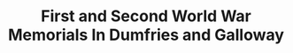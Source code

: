 ---
schema: default
title: First and Second World War Memorials In Dumfries and Galloway
organization: Dumfries and Galloway Council
notes: 
resources:

  - name: First and Second World War Memorials In Dumfries and Galloway JSON
  - url: https://api.usmart.io/org/9762f781-5c04-4759-a70b-afc585af1d12/49940e83-2d78-45c3-ab67-c1254be8599d/1/urql
  - format: JSON

  - name: First and Second World War Memorials In Dumfries and Galloway CSV
  - url: https://data.usmart.io/org/9762f781-5c04-4759-a70b-afc585af1d12/resource?resourceGUID=ed75f3c8-f6bf-42dc-9540-c18467f4597b
  - format: CSV

license: OGL3
category:

  - Social / Community


  - Community Assets

maintainer: Tim Wisniewski
maintainer_email: tim@timwis.com
---